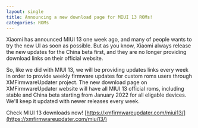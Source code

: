 ```yaml
---
layout: single
title: Announcing a new download page for MIUI 13 ROMs!
categories: ROMs
---
```


Xiaomi has announced MIUI 13 one week ago, and many of people wants to try the new UI as soon as possible. But as you know, Xiaomi always release the new updates for the China beta first, and they are no longer providing download links on their official website.

So, like we did with MIUI 13, we will be providing updates links every week in order to provide weekly firmware updates for custom roms users through XMFirmwareUpdater project. The new download page on XMFirmwareUpdater website will have all MIUI 13 official roms, including stable and China beta starting from January 2022 for all eligable devices. We'll keep it updated with newer releases every week.

Check MIUI 13 downloads now! [https://xmfirmwareupdater.com/miui13/](https://xmfirmwareupdater.com/miui13/)
